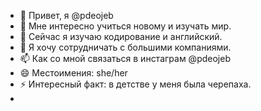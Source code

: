 - 👋 Привет, я @pdeojeb
- 👀 Мне интересно учиться новому и изучать мир.
- 🌱 Сейчас я изучаю кодирование и английский.
- 💞️ Я хочу сотрудничать с большими компаниями.
- 📫 Как со мной связаться в инстаграм @pdeojeb
- 😄 Местоимения: she/her
- ⚡ Интересный факт: в детстве у меня была черепаха.
- 

<!---
pdeojeb/pdeojeb — это ✨ особый ✨ репозиторий, потому что его `README.md` (этот файл) отображается в вашем профиле GitHub.
Вы можете нажать ссылку «Предварительный просмотр», чтобы увидеть свои изменения.
--->

 
